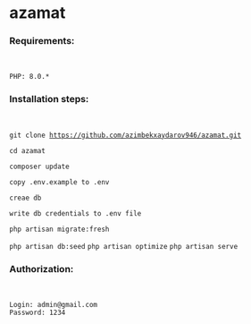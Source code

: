 # azamat

<h3><b>Requirements:</b></h3><br/>
    
    PHP: 8.0.*

<h3><b>Installation steps:</b></h3><br/>

<code>git clone  https://github.com/azimbekxaydarov946/azamat.git</code>

<code>cd azamat</code>

<code>composer update</code>

<code>copy .env.example to .env</code>

<code>creae db</code>

<code>write db credentials to .env file</code>

<code>php artisan migrate:fresh</code>

<code>php artisan db:seed</code>
<code>php artisan optimize</code>
<code>php artisan serve</code>
<h3><b>Authorization:</b></h3><br/>
    
    Login: admin@gmail.com
    Password: 1234
